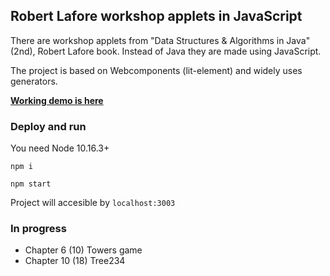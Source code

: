 ## Robert Lafore workshop applets in JavaScript

There are workshop applets from "Data Structures & Algorithms in Java" (2nd), Robert Lafore book.
Instead of Java they are made using JavaScript.

The project is based on Webcomponents (lit-element) and widely uses generators.

**[Working demo is here](https://spro.blog/lafores-applets/)**

### Deploy and run

You need Node 10.16.3+

`npm i`

`npm start`

Project will accesible by `localhost:3003`

### In progress
- Chapter 6 (10) Towers game
- Chapter 10 (18) Tree234
